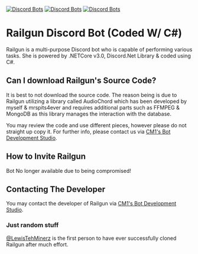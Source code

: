 [![Discord Bots](https://discordbots.org/api/widget/status/261878358625746964.svg)](https://discordbots.org/bot/261878358625746964) [![Discord Bots](https://discordbots.org/api/widget/lib/261878358625746964.svg)](https://discordbots.org/bot/261878358625746964) [![Discord Bots](https://discordbots.org/api/widget/owner/261878358625746964.svg)](https://discordbots.org/bot/261878358625746964)


# Railgun Discord Bot (Coded W/ C#)
Railgun is a multi-purpose Discord bot who is capable of performing various tasks. She is powered by .NETCore v3.0, Discord.Net Library & coded using C#.

## Can I download Railgun's Source Code?
It is best to not download the source code. The reason being is due to Railgun utilizing a library called AudioChord which has been developed by myself & mrspits4ever and requires additional parts such as FFMPEG & MongoDB as this library manages the interaction with the database.

You may review the code and use different pieces, however please do not straight up copy it. For further info, please contact us via [CM1's Bot Development Studio](https://discord.gg/fFbMNGbXVv).

## How to Invite Railgun
Bot No longer available due to being compromised!

## Contacting The Developer
You may contact the developer of Railgun via [CM1's Bot Development Studio](https://discord.gg/fFbMNGbXVv).

### Just random stuff
[@LewisTehMinerz](https://github.com/LewisTehMinerz) is the first person to have ever successfully cloned Railgun after much effort.
